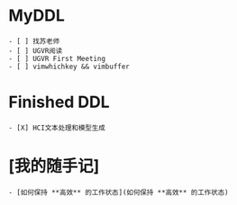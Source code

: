 # MyDDL
    - [ ] 找苏老师
    - [ ] UGVR阅读 
    - [ ] UGVR First Meeting
    - [ ] vimwhichkey && vimbuffer
# Finished DDL
    - [X] HCI文本处理和模型生成



# [我的随手记]
    - [如何保持 **高效** 的工作状态](如何保持 **高效** 的工作状态)






